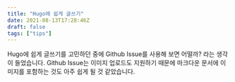 ```yaml
---
title: "Hugo에 쉽게 글쓰기"
date: 2021-08-13T17:28:46Z
draft: false
tags: ["tips"]
---
```


Hugo에 쉽게 글쓰기를 고민하던 중에 Github Issue를 사용해 보면 어떨까? 라는 생각이 들었습니다. Github Issue는 이미지 업로드도 지원하기 때문에 마크다운 문서에 이미지를 포함하는 것도 아주 쉽게 될 것 같았습니다.



